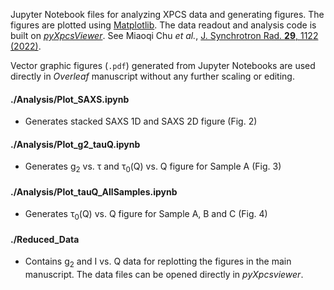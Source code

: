 
Jupyter Notebook files for analyzing XPCS data and generating figures. The figures are plotted using [Matplotlib](https://matplotlib.org/). The data readout and analysis code is built on [*pyXpcsViewer*](https://github.com/AdvancedPhotonSource/pyXpcsViewer). See Miaoqi Chu *et al.*, [J. Synchrotron Rad. **29**, 1122 (2022)](https://scripts.iucr.org/cgi-bin/paper?S1600577522004830). 

Vector graphic figures (`.pdf`) generated from Jupyter Notebooks are used directly in *Overleaf* manuscript without any further scaling or editing.

#### ./Analysis/Plot_SAXS.ipynb
* Generates stacked SAXS 1D and SAXS 2D figure (Fig. 2)

#### ./Analysis/Plot_g2_tauQ.ipynb
* Generates g<sub>2</sub> vs. τ and τ<sub>0</sub>(Q) vs. Q figure for Sample A (Fig. 3)

#### ./Analysis/Plot_tauQ_AllSamples.ipynb
* Generates τ<sub>0</sub>(Q) vs. Q figure for Sample A, B and C (Fig. 4)

#### ./Reduced_Data
* Contains g<sub>2</sub> and I vs. Q data for replotting the figures in the main manuscript. The data files can be opened directly in *pyXpcsviewer*.
